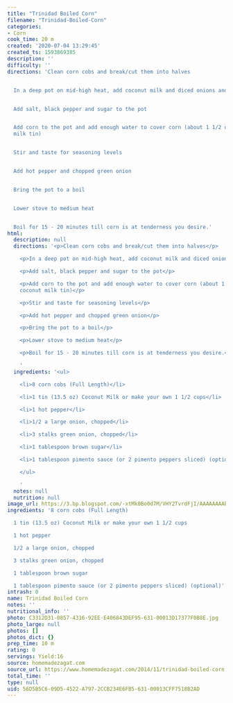 ```yaml
---
title: "Trinidad Boiled Corn"
filename: "Trinidad-Boiled-Corn"
categories:
- Corn
cook_time: 20 m
created: '2020-07-04 13:29:45'
created_ts: 1593869385
description: ''
difficulty: ''
directions: 'Clean corn cobs and break/cut them into halves


  In a deep pot on mid-high heat, add coconut milk and diced onions and let boil.


  Add salt, black pepper and sugar to the pot


  Add corn to the pot and add enough water to cover corn (about 1 1/2 of the coconut
  milk tin)


  Stir and taste for seasoning levels


  Add hot pepper and chopped green onion


  Bring the pot to a boil


  Lower stove to medium heat


  Boil for 15 - 20 minutes till corn is at tenderness you desire.'
html:
  description: null
  directions: '<p>Clean corn cobs and break/cut them into halves</p>

    <p>In a deep pot on mid-high heat, add coconut milk and diced onions and let boil.</p>

    <p>Add salt, black pepper and sugar to the pot</p>

    <p>Add corn to the pot and add enough water to cover corn (about 1 1/2 of the
    coconut milk tin)</p>

    <p>Stir and taste for seasoning levels</p>

    <p>Add hot pepper and chopped green onion</p>

    <p>Bring the pot to a boil</p>

    <p>Lower stove to medium heat</p>

    <p>Boil for 15 - 20 minutes till corn is at tenderness you desire.</p>

    '
  ingredients: '<ul>

    <li>8 corn cobs (Full Length)</li>

    <li>1 tin (13.5 oz) Coconut Milk or make your own 1 1/2 cups</li>

    <li>1 hot pepper</li>

    <li>1/2 a large onion, chopped</li>

    <li>3 stalks green onion, chopped</li>

    <li>1 tablespoon brown sugar</li>

    <li>1 tablespoon pimento sauce (or 2 pimento peppers sliced) (optional)</li>

    </ul>

    '
  notes: null
  nutrition: null
image_url: https://3.bp.blogspot.com/-xtMk0Bo0d7M/VHY2TvrdFjI/AAAAAAAABzg/ODN5VSOyfIw/s1600/Boiled_Corn4.jpg
ingredients: '8 corn cobs (Full Length)

  1 tin (13.5 oz) Coconut Milk or make your own 1 1/2 cups

  1 hot pepper

  1/2 a large onion, chopped

  3 stalks green onion, chopped

  1 tablespoon brown sugar

  1 tablespoon pimento sauce (or 2 pimento peppers sliced) (optional)'
intrash: 0
name: Trinidad Boiled Corn
notes: ''
nutritional_info: ''
photo: C3312D31-0857-4316-92EE-E406843DEF95-631-00013D17377F0B8E.jpg
photo_large: null
photos: []
photos_dict: {}
prep_time: 10 m
rating: 0
servings: Yield:16
source: homemadezagat.com
source_url: https://www.homemadezagat.com/2014/11/trinidad-boiled-corn.html
total_time: ''
type: null
uid: 56D5B5C6-09D5-4522-A797-2CCB234E6FB5-631-00013CFF7518B2AD
---
```

